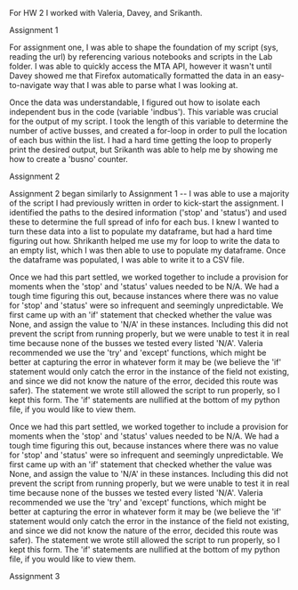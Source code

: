 For HW 2 I worked with Valeria, Davey, and Srikanth.

Assignment 1

For assignment one, I was able to shape the foundation of my script (sys, reading the url) by referencing various notebooks and scripts in the Lab folder. I was able to quickly access the MTA API, however it wasn't until Davey showed me that Firefox automatically formatted the data in an easy-to-navigate way that I was able to parse what I was looking at.

Once the data was understandable, I figured out how to isolate each independent bus in the code (variable 'indbus'). This variable was crucial for the output of my script. I took the length of this variable to determine the number of active busses, and created a for-loop in order to pull the location of each bus within the list. I had a hard time getting the loop to properly print the desired output, but Srikanth was able to help me by showing me how to create a 'busno' counter.

Assignment 2

Assignment 2 began similarly to Assignment 1 -- I was able to use a majority of the script I had previously written in order to kick-start the assignment. I identified the paths to the desired information ('stop' and 'status') and used these to determine the full spread of info for each bus. I knew I wanted to turn these data into a list to populate my dataframe, but had a hard time figuring out how. Shrikanth helped me use my for loop to write the data to an empty list, which I was then able to use to populate my dataframe. Once the dataframe was populated, I was able to write it to a CSV file.

Once we had this part settled, we worked together to include a provision for moments when the 'stop' and 'status' values needed to be N/A. We had a tough time figuring this out, because instances where there was no value for 'stop' and 'status' were so infrequent and seemingly unpredictable. We first came up with an 'if' statement that checked whether the value was None, and assign the value to 'N/A' in these instances. Including this did not prevent the script from running properly, but we were unable to test it in real time because none of the busses we tested every listed 'N/A'. Valeria recommended we use the 'try' and 'except' functions, which might be better at capturing the error in whatever form it may be (we believe the 'if' statement would only catch the error in the instance of the field not existing, and since we did not know the nature of the error, decided this route was safer). The statement we wrote still allowed the script to run properly, so I kept this form. The 'if' statements are nullified at the bottom of my python file, if you would like to view them.

Once we had this part settled, we worked together to include a provision for moments when the 'stop' and 'status' values needed to be N/A. We had a tough time figuring this out, because instances where there was no value for 'stop' and 'status' were so infrequent and seemingly unpredictable. We first came up with an 'if' statement that checked whether the value was None, and assign the value to 'N/A' in these instances. Including this did not prevent the script from running properly, but we were unable to test it in real time because none of the busses we tested every listed 'N/A'. Valeria recommended we use the 'try' and 'except' functions, which might be better at capturing the error in whatever form it may be (we believe the 'if' statement would only catch the error in the instance of the field not existing, and since we did not know the nature of the error, decided this route was safer). The statement we wrote still allowed the script to run properly, so I kept this form. The 'if' statements are nullified at the bottom of my python file, if you would like to view them.

Assignment 3
